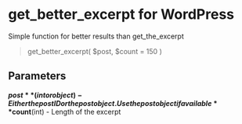 # get_better_excerpt for WordPress
Simple function for better results than get_the_excerpt

> get_better_excerpt( $post, $count = 150 )

## Parameters
**$post**(int or object) - Either the post ID or the post object. Use the post object if available
**$count**(int) - Length of the excerpt
